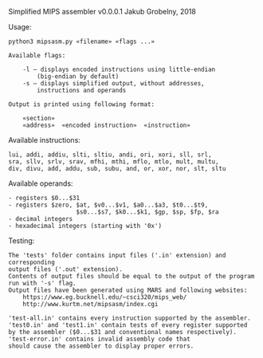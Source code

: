 Simplified MIPS assembler v0.0.0.1
Jakub Grobelny, 2018

Usage:

    python3 mipsasm.py «filename» «flags ...»

    Available flags:

        -l – displays encoded instructions using little-endian
            (big-endian by default)
        -s – displays simplified output, without addresses, 
            instructions and operands

    Output is printed using following format:

        «section»
        «address»  «encoded instruction»  «instruction»

Available instructions:

    lui, addi, addiu, slti, sltiu, andi, ori, xori, sll, srl, 
    sra, sllv, srlv, srav, mfhi, mthi, mflo, mtlo, mult, multu, 
    div, divu, add, addu, sub, subu, and, or, xor, nor, slt, sltu

Available operands:

    - registers $0...$31
    - registers $zero, $at, $v0...$v1, $a0...$a3, $t0...$t9, 
                       $s0...$s7, $k0...$k1, $gp, $sp, $fp, $ra
    - decimal integers
    - hexadecimal integers (starting with '0x')

Testing:

    The 'tests' folder contains input files ('.in' extension) and corresponding
    output files ('.out' extension).
    Contents of output files should be equal to the output of the program
    run with '-s' flag.
    Output files have been generated using MARS and following websites:
        https://www.eg.bucknell.edu/~csci320/mips_web/
        http://www.kurtm.net/mipsasm/index.cgi

    'test-all.in' contains every instruction supported by the assembler.
    'test0.in' and 'test1.in' contain tests of every register supported
    by the assembler ($0...$31 and conventional names respectively).
    'test-error.in' contains invalid assembly code that
    should cause the assembler to display proper errors.